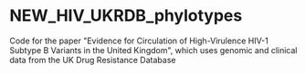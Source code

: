 # NEW_HIV_UKRDB_phylotypes
Code for the paper "Evidence for Circulation of High-Virulence HIV-1 Subtype B Variants in the United Kingdom", which uses genomic and clinical data from the UK Drug Resistance Database

